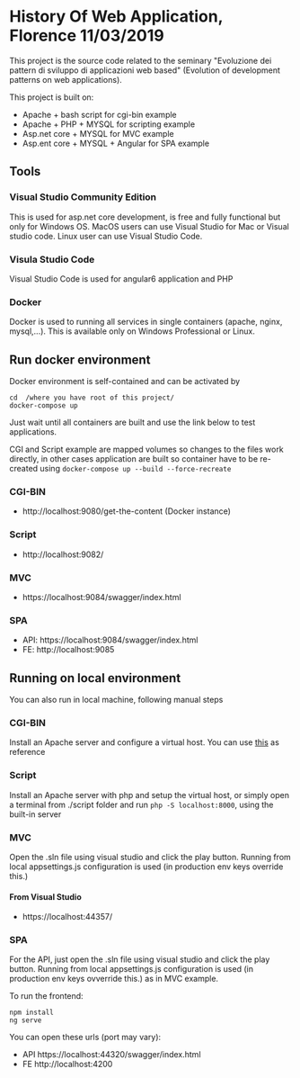 # History Of Web Application, Florence 11/03/2019

This project is the source code related to the seminary "Evoluzione dei pattern di sviluppo di applicazioni web based" (Evolution of development patterns on web applications).

This project is built on:

- Apache + bash script for cgi-bin example
- Apache + PHP + MYSQL for scripting example
- Asp.net core + MYSQL for MVC example
- Asp.ent core + MYSQL + Angular for SPA example

## Tools

### Visual Studio Community Edition
This is used for asp.net core development, is free and fully functional but only for Windows OS. MacOS users can use Visual Studio for Mac or Visual studio code. Linux user can use Visual Studio Code.

### Visula Studio Code
Visual Studio Code is used for angular6 application and PHP

### Docker
Docker is used to running all services in single containers (apache, nginx, mysql,...). This is available only on Windows Professional or Linux.


## Run docker environment
Docker environment is self-contained and can be activated by
```
cd  /where you have root of this project/
docker-compose up

```
Just wait until all containers are built and use the link below to test applications.

CGI and Script example are mapped volumes so changes to the files work directly, in other cases application are built so container have to be re-created using `docker-compose up --build --force-recreate`

### CGI-BIN
- http://localhost:9080/get-the-content (Docker instance)

### Script
- http://localhost:9082/
  
### MVC
- https://localhost:9084/swagger/index.html
  
### SPA
- API: https://localhost:9084/swagger/index.html
- FE:  http://localhost:9085


## Running on local environment
You can also run in local machine, following manual steps

### CGI-BIN
Install an Apache server and configure a virtual host. You can use [this](https://github.com/hypoport/httpd-cgi/blob/master/httpd.conf) as reference

### Script
Install an Apache server with php and setup the virtual host, or simply open a terminal from ./script folder and run `php -S localhost:8000`, using the built-in server

### MVC
Open the .sln file using visual studio and click the play button. Running from local appsettings.js configuration is used (in production env keys override this.)


#### From Visual Studio
- https://localhost:44357/
  
### SPA
For the API, just open the .sln file using visual studio and click the play button. Running from local appsettings.js configuration is used (in production env keys ovverride this.) as in MVC example.

To run the frontend:
```
npm install
ng serve
```

You can open these urls (port may vary):

- API https://localhost:44320/swagger/index.html
- FE  http://localhost:4200
